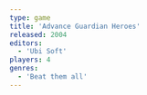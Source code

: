 ```yaml
---
type: game
title: 'Advance Guardian Heroes'
released: 2004
editors: 
  - 'Ubi Soft'
players: 4
genres:
  - 'Beat them all'
---
```

